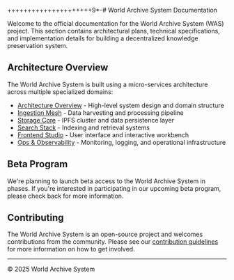+++++++++++++++++++++9*-# World Archive System Documentation

Welcome to the official documentation for the World Archive System (WAS) project. This section contains architectural plans, technical specifications, and implementation details for building a decentralized knowledge preservation system.

## Architecture Overview

The World Archive System is built using a micro-services architecture across multiple specialized domains:

- [Architecture Overview](architecture/00_architecture_overview.md) - High-level system design and domain structure
- [Ingestion Mesh](architecture/01_ingestion_mesh.md) - Data harvesting and processing pipeline
- [Storage Core](architecture/02_storage_core.md) - IPFS cluster and data persistence layer
- [Search Stack](architecture/03_search_stack.md) - Indexing and retrieval systems
- [Frontend Studio](architecture/04_frontend_studio.md) - User interface and interactive workbench
- [Ops & Observability](architecture/05_ops_observability.md) - Monitoring, logging, and operational infrastructure

## Beta Program

We're planning to launch beta access to the World Archive System in phases. If you're interested in participating in our upcoming beta program, please check back for more information.

## Contributing

The World Archive System is an open-source project and welcomes contributions from the community. Please see our [contribution guidelines](https://github.com/WAS-Repository/was.foundation) for more information on how to get involved.

---

© 2025 World Archive System 